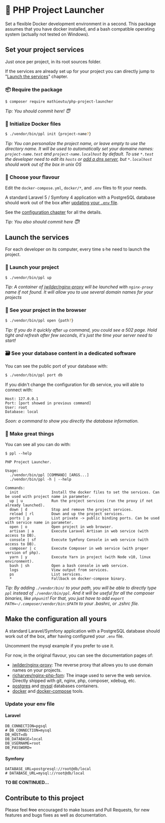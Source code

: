 # 🚀 PHP Project Launcher

Set a flexible Docker development environment in a second.
This package assumes that you have docker installed, and a bash compatible operating system (actually not tested on Windows). 

## Set your project services
Just once per project, in its root sources folder.

If the services are already set up for your project you can directly jump to "[Launch the services](#launch-the-services)" chapter.

### 📦 Require the package
```sh
$ composer require mathieutu/php-project-launcher
```

*Tip: You should commit here! 😇*

### 🐳 Initialize Docker files
```sh
$ ./vendor/bin/ppl init {project-name?}
```
*Tip: You can personalize the project name, or leave empty to use the directory name. It will be used to automatically set your domaine names: `project-name.test` and `project-name.localhost` by default. To use `*.test` the developer need to edit its `hosts` or [add a dns server](https://medium.com/@narakuw/brew-install-dnsmasq-in-macos-sierra-26021c824be8), but `*.localhost` should work out of the box in unix OS*

### 📝 Choose your flavour

Edit the `docker-compose.yml`, `docker/*`, and `.env` files to fit your needs.

A standard Laravel 5 / Symfony 4 application with a PostgreSQL database should work out of the box after [updating your `.env` file](#update-your-env-file).  

See the [configuration chapter](#make-the-configuration-all-yours) for all the details.

*Tip: You also should commit here 😇!*

## Launch the services
For each developer on its computer, every time s‧he need to launch the project.

### 🚀 Launch your project
```sh
$ ./vendor/bin/ppl up

```
*Tip: A container of [jwilder/nginx-proxy](https://github.com/jwilder/nginx-proxy) will be launched with `nginx-proxy` name if not found. It will allow you to use several domain names for your projects*

### 🤩 See your project in the browser
```sh
$ ./vendor/bin/ppl open {path?}

```
*Tip: If you do it quickly after `up` command, you could see a 502 page. Hold tight and refresh after few seconds, it's just the time your server need to start!*


### 🗃 See your database content in a dedicated software
You can see the public port of your database with:
```sh
$ ./vendor/bin/ppl port db
```

If you didn't change the configuration for db service, you will able to connect with:
```
Host: 127.0.0.1
Port: [port showed in previous command]
User: root
Database: local
```
*Soon: a command to show you directly the database information.*

### 🎉 Make great things

You can see all you can do with:

```text
$ ppl --help

PHP Project Launcher.

Usage:
  ./vendor/bin/ppl [COMMAND] [ARGS...]
  ./vendor/bin/ppl -h | --help

Commands:
  init               Install the docker files to set the services. Can be used with project name in parameter.
  up | u             Run the project services (run the proxy if not already launched).
  down | d           Stop and remove the project services.
  reload | rl        Down and up the project services.
  ports | p          List private -> public binding ports. Can be used with service name in parameter.
  open | o           Open project in web browser.
  artisan | a        Execute Laravel Artisan in web service (with access to DB).
  console | sf       Execute Symfony Console in web service (with access to DB).
  composer | c       Execute Composer in web service (with proper version of php).
  yarn | y           Execute Yarn in project (with Node v10, linux environment).
  bash | sh          Open a bash console in web service.
  logs               View output from services.
  ps                 List services.
  *                  Fallback on docker-compose binary.

```

*Tip: By adding `./vendor/bin/` to your path, you will be able to directly type `ppl` instead of `./vendor/bin/ppl`. And it will be useful for all the composer binaries, like `phpunit`! For that, you just have to add `export PATH=∼/.composer/vendor/bin:$PATH` to your .bashrc, or .zshrc file.*


## Make the configuration all yours

A standard Laravel/Symfony application with a PostgreSQL database should work out of the box, after having configured your `.env` file.

Uncomment the mysql example if you prefer to use it.

For now, in the original flavour, you can see the documentation pages of:

- [jwilder/nginx-proxy](https://hub.docker.com/r/jwilder/nginx-proxy/): The reverse proxy that allows you to use domain names on your projects.
- [richarvey/nginx-php-fpm](https://hub.docker.com/r/richarvey/nginx-php-fpm/): The image used to serve the web service. Directly shipped with git, nginx, php, composer, xdebug, etc.
- [postgres](https://hub.docker.com/_/postgres/) and [mysql](https://hub.docker.com/_/mysql/) databases containers.
- [docker](https://docs.docker.com/get-started/) and [docker-compose](https://docs.docker.com/compose/overview/) tools.


### Update your env file

#### Laravel
```env
DB_CONNECTION=pgsql
# DB_CONNECTION=mysql
DB_HOST=db
DB_DATABASE=local
DB_USERNAME=root
DB_PASSWORD=
```
#### Symfony
```env
DATABASE_URL=postgresql://root@db/local
# DATABASE_URL=mysql://root@db/local
```


**TO BE CONTINUED...**

## Contribute to this project

Please feel ~~free~~ encouraged to make Issues and Pull Requests, for new features and bugs fixes as well as documentation. 
